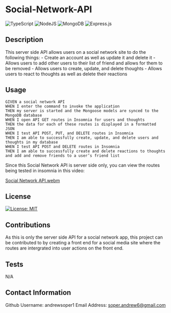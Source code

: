 # Social-Network-API

![TypeScript](https://img.shields.io/badge/typescript-%23007ACC.svg?style=for-the-badge&logo=typescript&logoColor=white)
![NodeJS](https://img.shields.io/badge/node.js-6DA55F?style=for-the-badge&logo=node.js&logoColor=white)
![MongoDB](https://img.shields.io/badge/MongoDB-%234ea94b.svg?style=for-the-badge&logo=mongodb&logoColor=white)
![Express.js](https://img.shields.io/badge/express.js-%23404d59.svg?style=for-the-badge&logo=express&logoColor=%2361DAFB)

## Description
  This server side API allows users on a social network site to do the following things:
    - Create an account as well as update it and delete it
    - Allows users to add other users to their list of friend and allows for them to be removed
    - Allows users to create, update, and delete thoughts
    - Allows users to react to thoughts as well as delete their reactions

## Usage
```
GIVEN a social network API
WHEN I enter the command to invoke the application
THEN my server is started and the Mongoose models are synced to the MongoDB database
WHEN I open API GET routes in Insomnia for users and thoughts
THEN the data for each of these routes is displayed in a formatted JSON
WHEN I test API POST, PUT, and DELETE routes in Insomnia
THEN I am able to successfully create, update, and delete users and thoughts in my database
WHEN I test API POST and DELETE routes in Insomnia
THEN I am able to successfully create and delete reactions to thoughts and add and remove friends to a user’s friend list
```
Since this Social Network API is server side only, you can view the routes being tested in insomnia in this video:

[Social Network API.webm](https://github.com/user-attachments/assets/d347f49d-c434-4cf4-8234-794103617280)

## License
[![License: MIT](https://img.shields.io/badge/License-MIT-yellow.svg)](https://opensource.org/licenses/MIT)

## Contributions
  As this is only the server side API for a social network app, this project can be contributed to by creating a front end for a social media site where the routes are intergrated into user actions on the front end.

## Tests
N/A

## Contact Information
  Github Username: andrewsoper1
  Email Address: soper.andrew6@gmail.com
